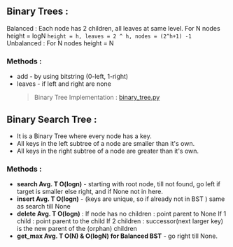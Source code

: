 ## Binary Trees :

Balanced : Each node has 2 children, all leaves at same level.
For N nodes height = logN
`height = h, leaves = 2 ^ h, nodes = (2^h+1) -1 `
Unbalanced : For N nodes height = N

### Methods :

- add - by using bitstring (0-left, 1-right)
- leaves - if left and right are none
  > Binary Tree Implementation : [binary_tree.py](binary_tree.py)

## Binary Search Tree :

- It is a Binary Tree where every node has a key.
- All keys in the left subtree of a node are smaller than it's own.
- All keys in the right subtree of a node are greater than it's own.

### Methods :

- **search Avg. T O(logn)** - starting with root node, till not found, go left if target is smaller else right, and if None not in here.
- **insert Avg. T O(logn)** - (keys are unique, so if already not in BST ) same as search till None
- **delete Avg. T O(logn)** :
  If node has no children : point parent to None
  If 1 child : point parent to the child
  If 2 children : successor(next larger key) is the new parent of the (orphan) children
- **get_max Avg. T O(N) & O(logN) for Balanced BST** - go right till None.
